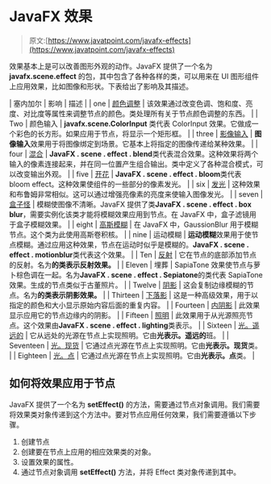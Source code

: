 # JavaFX 效果

> 原文:[https://www.javatpoint.com/javafx-effects](https://www.javatpoint.com/javafx-effects)

效果基本上是可以改善图形外观的动作。JavaFX 提供了一个名为 **javafx.scene.effect** 的包，其中包含了各种各样的类，可以用来在 UI 图形组件上应用效果，比如图像和形状。下表给出了影响及其描述。

| 塞内加尔 | 影响 | 描述 |
| one | [颜色调整](javafx-coloradjust-effect) | 该效果通过改变色调、饱和度、亮度、对比度等属性来调整节点的颜色。类处理所有关于节点颜色调整的东西。 |
| Two | 颜色输入 | **javafx.scene.ColorInput** 类代表 ColorInput 效果。它做成一个彩色的长方形。如果应用于节点，将显示一个矩形框。 |
| three | [影像输入](javafx-imageinput-effect) | **图像输入**效果用于将图像绑定到场景。它基本上将指定的图像传递给某种效果。 |
| four | [混合](javafx-blend-effect) | **JavaFX . scene . effect . blend**类代表混合效果。这种效果将两个输入的像素连接起来，并在同一位置产生组合输出。类中定义了各种混合模式，可以改变输出外观。 |
| five | [开花](javafx-bloom-effect) | **JavaFX . scene . effect . bloom**类代表 bloom effect。这种效果使组件的一些部分的像素发光。 |
| six | [发光](javafx-glow-effect) | 这种效果和布鲁姆非常相似。这可以通过增强亮像素的亮度来使输入图像发光。 |
| seven | [盒子怪](javafx-boxblur-effect) | 模糊使图像不清晰。JavaFX 提供了类**JavaFX . scene . effect . box blur**，需要实例化该类才能将模糊效果应用到节点。在 JavaFX 中，盒子滤镜用于盒子模糊效果。 |
| eight | [高斯模糊](javafx-gaussianblur-effect) | 在 JavaFX 中，GaussionBlur 用于模糊节点。这个类为此使用高斯卷积核。 |
| nine | 运动模糊 | **运动模糊**效果用于使节点模糊。通过应用这种效果，节点在运动时似乎是模糊的。**JavaFX . scene . effect . motionblur**类代表这个效果。 |
| Ten | [反射](javafx-reflection-effect) | 它在节点的底部添加节点的反射。名为**的类表示反射效果。** |
| Eleven | 埋葬 | SapiaTone 效果使节点与萝卜棕色调在一起。名为**JavaFX . scene . effect . Sepiatone**的类代表 SapiaTone 效果。生成的节点类似于古董照片。 |
| Twelve | [阴影](javafx-shadow-effect) | 这会复制边缘模糊的节点。名为**的类表示阴影效果。** |
| Thirteen | [下落影](javafx-dropshadow-effect) | 这是一种高级效果，用于以指定的颜色和大小显示原始内容后面的重复内容。 |
| Fourteen | [内阴影](javafx-innershadow-effect) | 此效果显示应用它的节点边缘内的阴影。 |
| Fifteen | [照明](javafx-lighting-effect) | 此效果用于从光源照亮节点。这个效果由**JavaFX . scene . effect . lighting**类表示。 |
| Sixteen | [光。遥远的](javafx-light-distant-effect) | 它从远处的光源在节点上实现照明。它由**光表示。遥远的**班。 |
| Seventeen | [光。现货](javafx-light-spot-effect) | 它通过点光源在节点上实现照明。它由**光表示。现货**类。 |
| Eighteen | [光。点](javafx-light-point-effect) | 它通过点光源在节点上实现照明。它由**光表示。点**类。 |

## 如何将效果应用于节点

JavaFX 提供了一个名为 **setEffect()** 的方法，需要通过节点对象调用。我们需要将效果类对象传递到这个方法中。要对节点应用任何效果，我们需要遵循以下步骤。

1.  创建节点
2.  创建要在节点上应用的相应效果类的对象。
3.  设置效果的属性。
4.  通过节点对象调用 **setEffect()** 方法，并将 Effect 类对象传递到其中。
